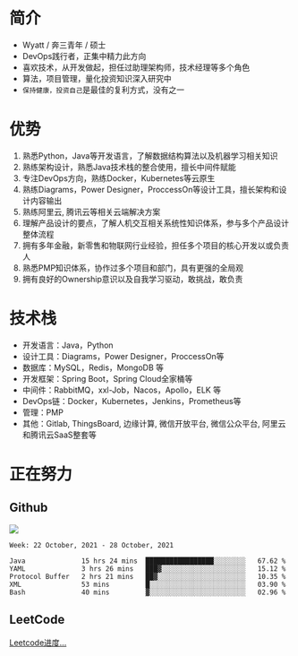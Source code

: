 # 简介
- Wyatt / 奔三青年 / 硕士
- DevOps践行者，正集中精力此方向
- 喜欢技术，从开发做起，担任过助理架构师，技术经理等多个角色
- 算法，项目管理，量化投资知识深入研究中
- `保持健康，投资自己`是最佳的复利方式，没有之一



#  优势
1. 熟悉Python，Java等开发语言，了解数据结构算法以及机器学习相关知识
2. 熟练架构设计，熟悉Java技术栈的整合使用，擅长中间件赋能
3. 专注DevOps方向，熟练Docker，Kubernetes等云原生
4. 熟练Diagrams，Power Designer，ProccessOn等设计工具，擅长架构和设计内容输出
5. 熟练阿里云, 腾讯云等相关云端解决方案
6. 理解产品设计的要点，了解人机交互相关系统性知识体系，参与多个产品设计整体流程
7. 拥有多年金融，新零售和物联网行业经验，担任多个项目的核心开发以或负责人
8. 熟悉PMP知识体系，协作过多个项目和部门，具有更强的全局观
9. 拥有良好的Ownership意识以及自我学习驱动，敢挑战，敢负责


# 技术栈
- 开发语言：Java，Python
- 设计工具：Diagrams，Power Designer，ProccessOn等
- 数据库：MySQL，Redis，MongoDB 等
- 开发框架：Spring Boot，Spring Cloud全家桶等
- 中间件：RabbitMQ，xxl-Job，Nacos，Apollo，ELK 等
- DevOps链：Docker，Kubernetes，Jenkins，Prometheus等
- 管理：PMP
- 其他：Gitlab, ThingsBoard, 边缘计算, 微信开放平台, 微信公众平台, 阿里云和腾讯云SaaS整套等




# 正在努力
## Github
![](https://github-readme-stats.vercel.app/api?username=wyattup&theme=dark)

<!--START_SECTION:waka-->
```text
Week: 22 October, 2021 - 28 October, 2021

Java              15 hrs 24 mins  █████████████████░░░░░░░░   67.62 % 
YAML              3 hrs 26 mins   ███▓░░░░░░░░░░░░░░░░░░░░░   15.12 % 
Protocol Buffer   2 hrs 21 mins   ██▓░░░░░░░░░░░░░░░░░░░░░░   10.35 % 
XML               53 mins         █░░░░░░░░░░░░░░░░░░░░░░░░   03.90 % 
Bash              40 mins         ▓░░░░░░░░░░░░░░░░░░░░░░░░   02.96 % 
```
<!--END_SECTION:waka-->

## LeetCode
[Leetcode进度...](https://leetcode-cn.com/u/wyattwang)



